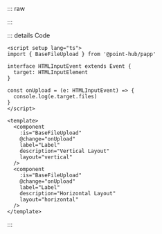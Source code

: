 ::: raw

<ClientOnly>
  <FileUploadLabel />
</ClientOnly>

:::

::: details Code

```vue
<script setup lang="ts">
import { BaseFileUpload } from '@point-hub/papp'

interface HTMLInputEvent extends Event {
  target: HTMLInputElement
}

const onUpload = (e: HTMLInputEvent) => {
  console.log(e.target.files)
}
</script>

<template>
  <component
    :is="BaseFileUpload"
    @change="onUpload"
    label="Label"
    description="Vertical Layout"
    layout="vertical"
  />
  <component
    :is="BaseFileUpload"
    @change="onUpload"
    label="Label"
    description="Horizontal Layout"
    layout="horizontal"
  />
</template>
```

:::
